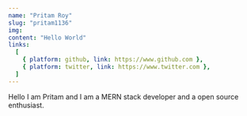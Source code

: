 ```yaml
---
name: "Pritam Roy"
slug: "pritam1136"
img:
content: "Hello World"
links:
  [
    { platform: github, link: https://www.github.com },
    { platform: twitter, link: https://www.twitter.com },
  ]
---
```


Hello I am Pritam and I am a MERN stack developer and a open source enthusiast.
